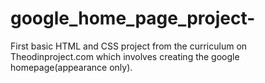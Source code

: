 # google_home_page_project-
First basic HTML and CSS project from the curriculum on Theodinproject.com which involves creating the google homepage(appearance only).
